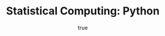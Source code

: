 ---
abstract: ''
author:
- family: Lawrence
  given: Neil D.
  gscholar: r3SJcvoAAAAJ
  institute: University of Sheffield
  twitter: lawrennd
  url: http://inverseprobability.com
categories:
- Lawrence-rss14
day: '21'
errata: []
extras:
- label: Event Detail
  link: http://www.statslife.org.uk/events/eventdetail/284/-/-
- label: Slides (Regression, IPython Notebook)
  link: http://nbviewer.ipython.org/github/lawrennd/statslang/blob/master/python/statslang.ipynb
- label: Slides (Monte Carlo, IPython Notebook, written by Mike Croucher)
  link: http://nbviewer.ipython.org/github/lawrennd/MultiLangMonteCarlo/blob/master/MultiLangStats.ipynb
key: Lawrence-rss14
layout: talk
month: 11
published: 2014-11-21
section: pre
title: 'Statistical Computing: Python'
venue: Royal Statistical Society, London, U.K.
year: '2014'
---